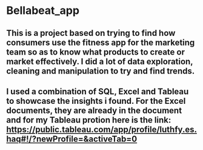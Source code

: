 # Bellabeat_app
## This is a project based on trying to find how consumers use the fitness app for the marketing team so as to know what products to create or market effectively. I did a lot of data exploration, cleaning and manipulation to try and find trends.
## I used a combination of SQL, Excel and Tableau to showcase the insights i found. For the Excel documents, they are already in the document and for my Tableau protion here is the link: https://public.tableau.com/app/profile/luthfy.es.haq#!/?newProfile=&activeTab=0
